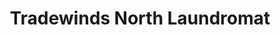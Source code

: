 ---
title: "Tradewinds North Laundromat"
url: /clarksville/tradewinds-north-laundromat/
shop: Wäscherei
---